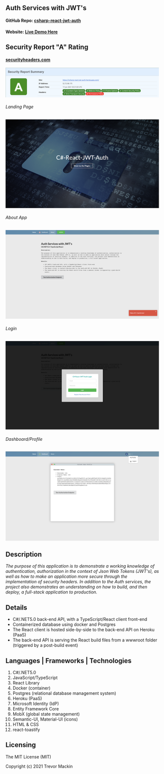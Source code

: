 ## Auth Services with JWT's
#### GitHub Repo: [csharp-react-jwt-auth](https://github.com/ratta2ii/csharp-react-jwt-auth)
#### Website: [Live Demo Here](https://csharp-react-jwt-auth.herokuapp.com/)

## Security Report "A" Rating
#### [securityheaders.com](https://securityheaders.com)
![ Screenshot of Project ](./client-app/public/assets/screenshots/ss-security-rating.png)

###### Landing Page
![ Screenshot of Project ](./client-app/public/assets/screenshots/ss-home.png)

###### About App
![ Screenshot of Project ](./client-app/public/assets/screenshots/ss-about.png)

###### Login
![ Screenshot of Project ](./client-app/public/assets/screenshots/ss-login.png)

###### Dashboard/Profile
![ Screenshot of Project ](./client-app/public/assets/screenshots/ss-profile.png)

## Description
_The purpose of this application is to demonstrate a working knowledge of
authentication, authorization in the context of Json Web Tokens (JWT's),
as well as how to make an application more secure through the
implementation of security headers. In addition to the Auth services,
the project also demonstrates an understanding on how to build, and then
deploy, a full-stack application to production._

##  Details
- C#/.NET5.0 back-end API, with a TypeScript/React client front-end
- Containerized database using docker and Postgres
- The React client is hosted side-by-side to the back-end API on Heroku
(PaaS)
- The back-end API is serving the React build files from a wwwroot
          folder (triggered by a post-build event)
  
<!-- ## Installation (local machine)
    1. git clone https://github.com/ratta2ii/csharp-react-jwt-auth.git
    2. cd csharp-react-jwt-auth
    3. dotnet restore
    4. dotnet build
    5. cd API/
    6. dotnet watch run -->

## Languages | Frameworks | Technologies
1. C#/.NET5.0
2. JavaScript/TypeScript
3. React Library
4. Docker (container)
5. Postgres (relational database management system)
6. Heroku (PaaS)
7. Microsoft Identity (IdP)
8. Entity Framework Core
9. MobX (global state management)
10. Semantic-UI, Material-UI (icons)
11. HTML & CSS
12. react-toastify

## Licensing

The MIT License (MIT)

Copyright (c) 2021 Trevor Mackin
